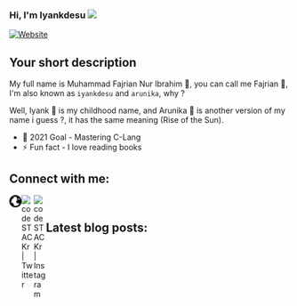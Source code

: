 ### Hi, I'm Iyankdesu <img src="https://media.giphy.com/media/hvRJCLFzcasrR4ia7z/giphy.gif" width="25px">

[![Website](https://img.shields.io/badge/Text-Text-green?style=flat-square)](https://iyankdesu.github.io)


## Your short description

My full name is Muhammad Fajrian Nur Ibrahim 🤚, you can call me Fajrian 🍂, I'm also known as `iyankdesu` and `arunika`, why ?

Well, Iyank 🌿 is my childhood name, and Arunika 🌼 is another version of my name i guess ?, it has the same meaning (Rise of the Sun).

- 🥅 2021 Goal - Mastering C-Lang
- ⚡ Fun fact - I love reading books

## Connect with me:

[<img align="left" alt="codeSTACKr.com" width="22px" src="https://raw.githubusercontent.com/iconic/open-iconic/master/svg/globe.svg" />][website]
[<img align="left" alt="codeSTACKr | Twitter" width="22px" src="https://cdn.jsdelivr.net/npm/simple-icons@v3/icons/twitter.svg" />][twitter]
[<img align="left" alt="codeSTACKr | Instagram" width="22px" src="https://cdn.jsdelivr.net/npm/simple-icons@v3/icons/instagram.svg" />][instagram]
<br />

<!-- Optional if you have blogs -->
## Latest blog posts:
<!-- BLOG-POST-LIST:START -->
<!-- BLOG-POST-LIST:END -->

<!-- This section you create this variables that are used above -->
[website]: https://iyankdesu.github.io
[twitter]: https://twitter.com/iyankdesu
[instagram]: https://instagram.com/iyankdesu
